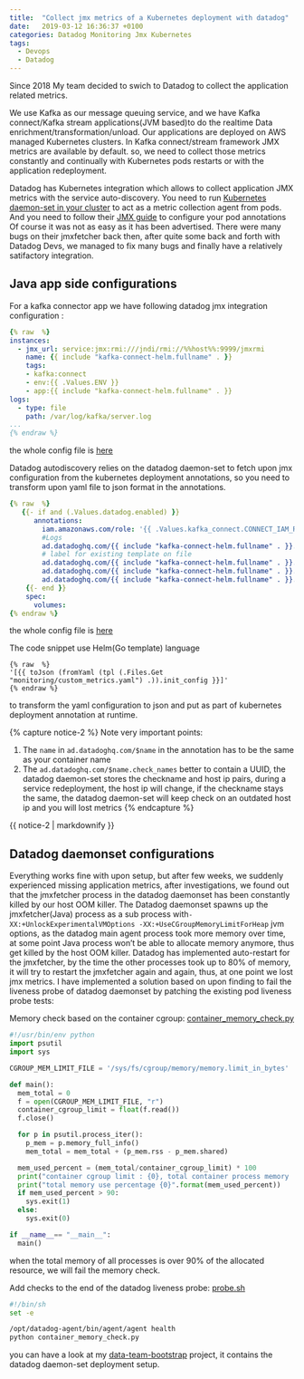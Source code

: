 ```yaml
---
title:  "Collect jmx metrics of a Kubernetes deployment with datadog"
date:   2019-03-12 16:36:37 +0100
categories: Datadog Monitoring Jmx Kubernetes
tags:
  - Devops
  - Datadog
---
```

Since 2018 My team decided to swich to Datadog to collect the application related metrics. 

We use Kafka as our message queuing service, and we have Kafka connect/Kafka stream applications(JVM based)to do the realtime Data enrichment/transformation/unload. Our applications are deployed on AWS managed Kubernetes clusters. In Kafka connect/stream framework JMX metrics are available by default. so, we need to collect those metrics constantly and continually with Kubernetes pods restarts or with the application redeployment.

Datadog has Kubernetes integration which allows to collect application JMX metrics with the service auto-discovery. You need to run [Kubernetes daemon-set in your cluster](https://docs.datadoghq.com/agent/kubernetes) to act as a metric collection agent from pods. And you need to follow their [JMX guide](https://docs.datadoghq.com/integrations/java) to configure your pod annotations  Of course it was not as easy as it has been advertised. There were many bugs on their jmxfetcher back then, after quite some back and forth with Datadog Devs, we managed to fix many bugs and finally have a relatively satifactory integration.

## Java app side configurations
For a kafka connector app we have following datadog jmx integration configuration :
```yaml
{% raw  %}
instances:
  - jmx_url: service:jmx:rmi:///jndi/rmi://%%host%%:9999/jmxrmi
    name: {{ include "kafka-connect-helm.fullname" . }}
    tags:
    - kafka:connect
    - env:{{ .Values.ENV }}
    - app:{{ include "kafka-connect-helm.fullname" . }}
logs:
  - type: file
    path: /var/log/kafka/server.log
...
{% endraw %}
```

the whole config file is [here](https://github.com/mrmuggymuggy/kafka-connect-s3offload/blob/master/kafka-connect-helm/monitoring/custom_metrics.yaml)

Datadog autodiscovery relies on the datadog daemon-set to fetch upon jmx configuration from the kubernetes deployment annotations, so you need to transform upon yaml file to json format in the annotations.

```yaml
{% raw  %}
   {{- if and (.Values.datadog.enabled) }}
      annotations:
        iam.amazonaws.com/role: '{{ .Values.kafka_connect.CONNECT_IAM_ROLE }}'
        #Logs
        ad.datadoghq.com/{{ include "kafka-connect-helm.fullname" . }}.logs: '{{ toJson (fromYaml (tpl (.Files.Get "monitoring/custom_metrics.yaml") .)).logs }}'
        # label for existing template on file
        ad.datadoghq.com/{{ include "kafka-connect-helm.fullname" . }}.check_names: '["{{ include "kafka-connect-helm.fullname" . }}-{{- uuidv4 | trunc 5 -}}"]'  # becomes instance tag in datadog
        ad.datadoghq.com/{{ include "kafka-connect-helm.fullname" . }}.init_configs: '[{{ toJson (fromYaml (tpl (.Files.Get "monitoring/custom_metrics.yaml") .)).init_config }}]'
        ad.datadoghq.com/{{ include "kafka-connect-helm.fullname" . }}.instances: '{{ toJson (fromYaml (tpl (.Files.Get "monitoring/custom_metrics.yaml") .)).instances }}'
    {{- end }}
    spec:
      volumes:
{% endraw %}
```
the whole config file is [here](https://github.com//mrmuggymuggy/kafka-connect-s3offload/blob/master/kafka-connect-helm/templates/deployment.yaml)

The code snippet use Helm(Go template) language
```jinja
{% raw  %}
'[{{ toJson (fromYaml (tpl (.Files.Get "monitoring/custom_metrics.yaml") .)).init_config }}]'
{% endraw %}
``` 
to transform the yaml configuration to json and put as part of kubernetes deployment annotation at runtime.

{% capture notice-2 %}
Note very important points:
1. The `name` in `ad.datadoghq.com/$name` in the annotation has to be the same as your container name
2. The `ad.datadoghq.com/$name.check_names` better to contain a UUID, the datadog daemon-set stores the checkname and host ip pairs, during a service redeployment, the host ip will change, if the checkname stays the same, the datadog daemon-set will keep check on an outdated host ip and you will lost metrics
{% endcapture %}
<div class="notice">{{ notice-2 | markdownify }}</div>

## Datadog daemonset configurations

Everything works fine with upon setup, but after few weeks, we suddenly experienced missing application metrics, after investigations, we found out that the jmxfetcher process in the datadog daemonset has been constantly killed by our host OOM killer. The Datadog daemonset spawns up the jmxfetcher(Java) process as a sub process with`-XX:+UnlockExperimentalVMOptions -XX:+UseCGroupMemoryLimitForHeap` jvm options, as the datadog main agent process took more memory over time, at some point Java process won’t be able to allocate memory anymore, thus get killed by the host OOM killer. Datadog has implemented auto-restart for the jmxfetcher, by the time the other processes took up to 80% of memory, it will try to restart the jmxfetcher again and again, thus, at one point we lost jmx metrics. I have implemented a solution based on upon finding to fail the liveness probe of datadog daemonset by patching the existing pod liveness probe tests:

Memory check based on the container cgroup:
[container_memory_check.py](https://github.com/mrmuggymuggy/data-team-bootstrap/blob/master/data-team-bootstrap-helm/monitoring/container_memory_check.py)
```python
#!/usr/bin/env python
import psutil
import sys

CGROUP_MEM_LIMIT_FILE = '/sys/fs/cgroup/memory/memory.limit_in_bytes'

def main():
  mem_total = 0
  f = open(CGROUP_MEM_LIMIT_FILE, "r")
  container_cgroup_limit = float(f.read())
  f.close()

  for p in psutil.process_iter(): 
    p_mem = p.memory_full_info()
    mem_total = mem_total + (p_mem.rss - p_mem.shared)

  mem_used_percent = (mem_total/container_cgroup_limit) * 100
  print("container cgroup limit : {0}, total container process memory : {1}".format(container_cgroup_limit, mem_total))
  print("total memory use percentage {0}".format(mem_used_percent))
  if mem_used_percent > 90:
    sys.exit(1)
  else:
    sys.exit(0)

if __name__== "__main__":
  main()
```
when the total memory of all processes is over 90% of the allocated resource, we will fail the memory check.

Add checks to the end of the datadog liveness probe:
[probe.sh](https://github.com/mrmuggymuggy/data-team-bootstrap/blob/master/data-team-bootstrap-helm/monitoring/probe.sh)
```bash
#!/bin/sh
set -e

/opt/datadog-agent/bin/agent/agent health
python container_memory_check.py
```
you can have a look at my [data-team-bootstrap](https://github.com/mrmuggymuggy/data-team-bootstrap) project, it contains the datadog daemon-set deployment setup.